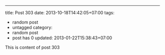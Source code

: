 ---
title: Post 303
date: 2013-10-18T14:42:05+07:00
tags:
  - random post
  - untagged
category:
  - random post
  - post has 0
updated: 2013-01-22T15:38:43+07:00

This is content of post 303